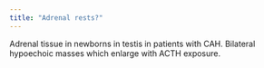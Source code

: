 ```yaml
---
title: "Adrenal rests?"
---
```

Adrenal tissue in newborns in testis in patients with CAH. Bilateral hypoechoic masses which enlarge with ACTH exposure.

